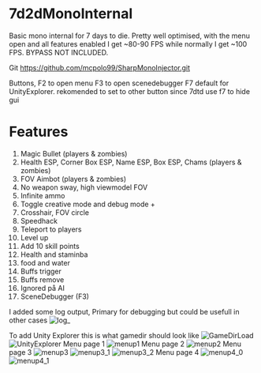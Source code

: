 
# 7d2dMonoInternal
Basic mono internal for 7 days to die. Pretty well optimised, with the menu open and all features enabled I get ~80-90 FPS while normally I get ~100 FPS. BYPASS NOT INCLUDED.

Git https://github.com/mcpolo99/SharpMonoInjector.git




Buttons, F2 to open menu
F3 to open scenedebugger
F7 default for UnityExplorer. rekomended to set to other button since 7dtd use f7 to hide gui

# Features
1. Magic Bullet (players & zombies)
2. Health ESP, Corner Box ESP, Name ESP, Box ESP, Chams (players & zombies)
3. FOV Aimbot (players & zombies)
4. No weapon sway, high viewmodel FOV
5. Infinite ammo
6. Toggle creative mode and debug mode +
7. Crosshair, FOV circle
8. Speedhack
9. Teleport to players
10. Level up
11. Add 10 skill points
12. Health and staminba
13. food and water
14. Buffs trigger
15. Buffs remove
16. Ignored på AI
17.  SceneDebugger (F3)

I added some log output, Primary for debugging but could be usefull in other cases
![log_](https://github.com/mcpolo99/7d2dMonoInternal/assets/32239939/90c01af9-dbf6-44df-9a82-e5df20f1be37)

To add Unity Explorer this is what gamedir should look like
![GameDirLoad](https://github.com/mcpolo99/7d2dMonoInternal/assets/32239939/2f01e2a5-5aa3-4eac-832c-da4fd7194027)
![UnityExplorer](https://github.com/mcpolo99/7d2dMonoInternal/assets/32239939/653a4c75-4200-4e3f-af7d-a42cce1606d5)
Menu page 1
![menup1](https://github.com/mcpolo99/7d2dMonoInternal/assets/32239939/995aa968-3f0c-480a-a7c5-cadaf9d92c75)
Menu page 2
![menup2](https://github.com/mcpolo99/7d2dMonoInternal/assets/32239939/4e6df930-27f6-4969-994c-0c4ccda2fb9c)
Menu page 3
![menup3](https://github.com/mcpolo99/7d2dMonoInternal/assets/32239939/02d7bb12-8fb7-495a-9f9b-4680792a697a)
![menup3_1](https://github.com/mcpolo99/7d2dMonoInternal/assets/32239939/477b88a3-976e-41a4-96fb-38f226bc1a51)
![menup3_2](https://github.com/mcpolo99/7d2dMonoInternal/assets/32239939/c20f32a2-ab3d-4529-ae89-71580b366f03)
Menu page 4
![menup4_0](https://github.com/mcpolo99/7d2dMonoInternal/assets/32239939/3240bec9-5804-450b-8078-73e1eb1d8152)
![menup4_1](https://github.com/mcpolo99/7d2dMonoInternal/assets/32239939/31b50ffb-f2ed-4207-8cae-d0a1b21f037d)




